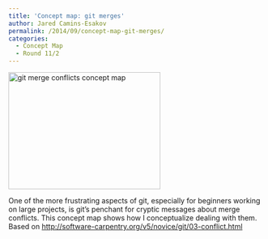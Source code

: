 ```yaml
---
title: 'Concept map: git merges'
author: Jared Camins-Esakov
permalink: /2014/09/concept-map-git-merges/
categories:
  - Concept Map
  - Round 11/2
---
```

[<img class="alignnone size-medium wp-image-8738" alt="git merge conflicts concept map" src="http://teaching.software-carpentry.org/wp-content/uploads/2014/09/git-merge-conflicts-concept-map-300x231.jpg" width="300" height="231" />][1]

One of the more frustrating aspects of git, especially for beginners working on large projects, is git&#8217;s penchant for cryptic messages about merge conflicts. This concept map shows how I conceptualize dealing with them. Based on <http://software-carpentry.org/v5/novice/git/03-conflict.html>

 [1]: http://teaching.software-carpentry.org/wp-content/uploads/2014/09/git-merge-conflicts-concept-map.jpg
